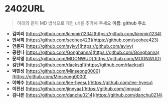 # 2402URL
> 아래와 같이 MD 방식으로 개인 url을 추가해 주세요
**이름: github 주소**

* **김미리** [https://github.com/kimmiri1234](https://github.com/kimmiri1234)
* **안서희** [https://github.com/seohee423](https://github.com/seohee423)
* **안윤지** [https://github.com/ayjvv](https://github.com/ayjvv)
* **공한나** [https://github.com/Gonghanna](https://github.com/Gonghanna)
* **문지영** [https://github.com/MOONWUD](https://github.com/MOONWUD)
* **김단비** [https://github.com/rlaeksql](https://github.com/rlaeksql)
* **박민성** [https://github.com/Minseong0000](https://github.com/Minseong0000)
* **이혜수** [https://github.com/lee-hyesu](https://github.com/lee-hyesu)
* **이진선** [https://github.com/jinnyaa](https://github.com/jinnyaa)
* **김나은** [https://github.com/danchu0214](https://github.com/danchu0214)
